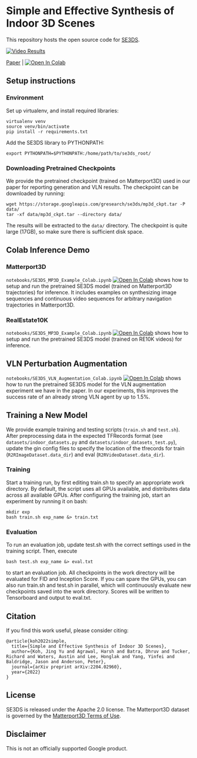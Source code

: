# Simple and Effective Synthesis of Indoor 3D Scenes

This repository hosts the open source code for [SE3DS](https://arxiv.org/abs/2204.02960).

[![Video Results](./video_results.gif)]({https://www.youtube.com/watch?v=lhwwlrRfFp0} "Video Results")

[Paper](https://arxiv.org/abs/2204.02960) | [![Open In Colab](https://colab.research.google.com/assets/colab-badge.svg)]()


## Setup instructions

### Environment
Set up virtualenv, and install required libraries:
```
virtualenv venv
source venv/bin/activate
pip install -r requirements.txt
```

Add the SE3DS library to PYTHONPATH:
```
export PYTHONPATH=$PYTHONPATH:/home/path/to/se3ds_root/
```

### Downloading Pretrained Checkpoints

We provide the pretrained checkpoint (trained on Matterport3D) used in our paper for reporting generation and VLN results. The checkpoint can be downloaded by running:
```
wget https://storage.googleapis.com/gresearch/se3ds/mp3d_ckpt.tar -P data/
tar -xf data/mp3d_ckpt.tar --directory data/
```

The results will be extracted to the `data/` directory. The checkpoint is quite large (17GB), so make sure there is sufficient disk space.



## Colab Inference Demo

### Matterport3D

`notebooks/SE3DS_MP3D_Example_Colab.ipynb` [![Open In Colab](https://colab.research.google.com/assets/colab-badge.svg)]() shows how to setup and run the pretrained SE3DS model (trained on Matterport3D trajectories) for inference. It includes examples on synthesizing image sequences and continuous video sequences for arbitrary navigation trajectories in Matterport3D.

### RealEstate10K

`notebooks/SE3DS_MP3D_Example_Colab.ipynb` [![Open In Colab](https://colab.research.google.com/assets/colab-badge.svg)]() shows how to setup and run the pretrained SE3DS model (trained on RE10K videos) for inference.


## VLN Perturbation Augmentation

`notebooks/SE3DS_VLN_Augmentation_Colab.ipynb` [![Open In Colab](https://colab.research.google.com/assets/colab-badge.svg)]() shows how to run the pretrained SE3DS model for the VLN augmentation experiment we have in the paper. In our experiments, this improves the success rate of an already strong VLN agent by up to 1.5%.


## Training a New Model

We provide example training and testing scripts (`train.sh` and `test.sh`). After preprocessing data in the expected TFRecords format (see `datasets/indoor_datasets.py` and `datasets/indoor_datasets_test.py`), update the gin config files to specify the location of the tfrecords for train (`R2RImageDataset.data_dir`) and eval (`R2RVideoDataset.data_dir`).

### Training

Start a training run, by first editing train.sh to specify an appropriate work directory. By default, the script uses all GPUs available, and distributes data across all available GPUs. After configuring the training job, start an experiment by running it on bash:

```
mkdir exp
bash train.sh exp_name &> train.txt
```

### Evaluation

To run an evaluation job, update test.sh with the correct settings used in the training script. Then, execute

```
bash test.sh exp_name &> eval.txt
```

to start an evaluation job. All checkpoints in the work directory will be evaluated for FID and Inception Score. If you can spare the GPUs, you can also run train.sh and test.sh in parallel, which will continuously evaluate new checkpoints saved into the work directory. Scores will be written to Tensorboard and output to eval.txt.


## Citation

If you find this work useful, please consider citing:

```
@article{koh2022simple,
  title={Simple and Effective Synthesis of Indoor 3D Scenes},
  author={Koh, Jing Yu and Agrawal, Harsh and Batra, Dhruv and Tucker, Richard and Waters, Austin and Lee, Honglak and Yang, Yinfei and Baldridge, Jason and Anderson, Peter},
  journal={arXiv preprint arXiv:2204.02960},
  year={2022}
}
```

## License

SE3DS is released under the Apache 2.0 license. The Matterport3D dataset is governed by the
[Matterport3D Terms of Use](http://kaldir.vc.in.tum.de/matterport/MP_TOS.pdf).

## Disclaimer

This is not an officially supported Google product.
